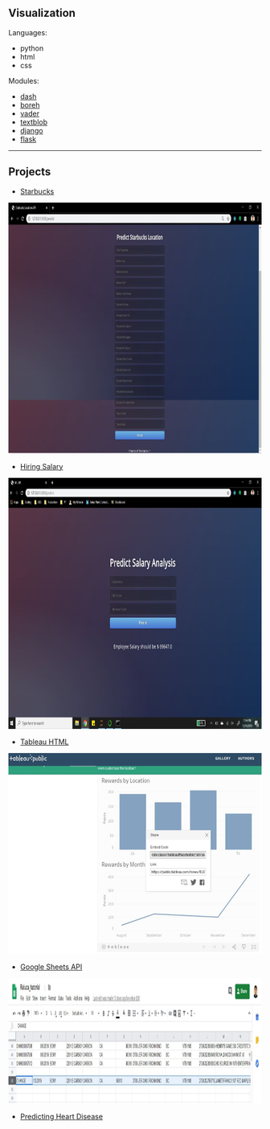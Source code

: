 ## Visualization

Languages:
- python
- html  
- css

Modules:
- [dash](https://github.com/ankur715/web/tree/master/dash)
- [boreh](https://github.com/ankur715/web/tree/master/boreh)
- [vader](https://github.com/ankur715/web/blob/master/sentiment_analysis/textblob_vader_p1.py)
- [textblob](https://github.com/ankur715/web/blob/master/sentiment_analysis/textblob_vader_p1.py)
- [django](https://github.com/ankur715/web/tree/master/django)
- [flask](https://github.com/ankur715/web/tree/master/hiring/app.py)


---
## Projects

- [Starbucks](https://github.com/ankur715/web/tree/master/starbucks)
<p align="left">
  <img width="1000" height="500" src="https://github.com/ankur715/Web/blob/master/starbucks/Capture.JPG"> 
</p>

- [Hiring Salary](https://github.com/ankur715/web/tree/master/hiring)
<p align="left">
  <img width="1000" height="500" src="https://github.com/ankur715/Web/blob/master/hiring/html.JPG"> 
</p>

- [Tableau HTML](https://github.com/ankur715/web/tree/master/tableau_html)
<p align="left">
  <img width="800" height="400" src="https://github.com/ankur715/Web/blob/master/tableau_html/rewards.JPG"> 
</p>

- [Google Sheets API](https://github.com/ankur715/web/tree/master/raluca/API/google_drive_sheets)
<p align="left">
  <img width="900" height="250" src="https://github.com/ankur715/Web/blob/master/raluca/API/google_drive_sheets/Capture_sheets.JPG"> 
</p>

- [Predicting Heart Disease](https://github.com/ankur715/web/blob/master/flask/framingham_heart_flask.ipynb)
